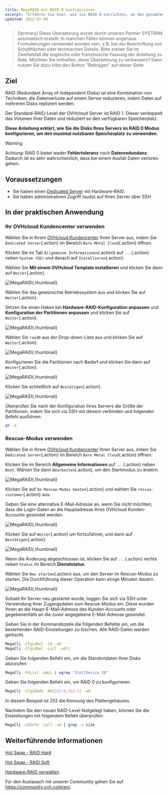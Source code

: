 ```yaml
---
title: MegaRAID mit RAID 0 konfigurieren
excerpt: "Erfahren Sie hier, wie Sie RAID 0 einrichten, um den gesamten Speicherplatz Ihres Servers zu verwenden"
updated: 2022-07-08
---
```


> [!primary]
> Diese Übersetzung wurde durch unseren Partner SYSTRAN automatisch erstellt. In manchen Fällen können ungenaue Formulierungen verwendet worden sein, z.B. bei der Beschriftung von Schaltflächen oder technischen Details. Bitte ziehen Sie im Zweifelsfall die englische oder französische Fassung der Anleitung zu Rate. Möchten Sie mithelfen, diese Übersetzung zu verbessern? Dann nutzen Sie dazu bitte den Button "Beitragen" auf dieser Seite.
>

 
## Ziel

RAID (Redundant Array of Independent Disks) ist eine Kombination von Techniken, die Datenverluste auf einem Server reduzieren, indem Daten auf mehreren Disks repliziert werden.

Der Standard-RAID-Level der OVHcloud Server ist RAID 1. Dieser verdoppelt das Volumen Ihrer Daten und reduziert so den verfügbaren Speicherplatz.

**Diese Anleitung erklärt, wie Sie die Disks Ihres Servers im RAID 0 Modus konfigurieren, um den maximal nutzbaren Speicherplatz zu verwenden.**

> [!warning]
> 
> Achtung: RAID 0 bietet weder **Fehlertoleranz** noch **Datenredundanz**. Dadurch ist es sehr wahrscheinlich, dass bei einem Ausfall Daten verloren gehen.
> 

## Voraussetzungen

- Sie haben einen [Dedicated Server](https://www.ovhcloud.com/de/bare-metal/) mit Hardware-RAID.
- Sie haben administrativen Zugriff (sudo) auf Ihren Server über SSH

## In der praktischen Anwendung

### Ihr OVHcloud Kundencenter verwenden

Wählen Sie in Ihrem [OVHcloud Kundencenter](https://www.ovh.com/auth/?action=gotomanager&from=https://www.ovh.de/&ovhSubsidiary=de) Ihren Server aus, indem Sie `Dedicated Server`{.action} im Bereich `Bare Metal Cloud`{.action} öffnen.

Klicken Sie im Tab `Allgemeine Informationen`{.action} auf `...`{.action} neben `System (OS)` und danach auf `Installieren`{.action}.

Wählen Sie **Mit einem OVHcloud Template installieren** und klicken Sie dann auf `Weiter`{.action}.

![MegaRAID](images/server_installation_raid0_1.png){.thumbnail}

Wählen Sie das gewünschte Betriebssystem aus und klicken Sie auf `Weiter`{.action}.

Setzen Sie einen Haken bei **Hardware-RAID-Konfiguration anpassen** und **Konfiguration der Partitionen anpassen** und klicken Sie auf `Weiter`{.action}.

![MegaRAID](images/server_installation_raid0_2.png){.thumbnail}

Wählen Sie `raid0` aus der Drop-down-Liste aus und klicken Sie auf `Weiter`{.action}.

![MegaRAID](images/server_installation_raid0_3.png){.thumbnail}

Konfigurieren Sie die Partitionen nach Bedarf und klicken Sie dann auf `Weiter`{.action}.

![MegaRAID](images/server_installation_raid0_4.png){.thumbnail}

Klicken Sie schließlich auf `Bestätigen`{.action}.

![MegaRAID](images/server_installation_raid0_5.png){.thumbnail}

Überprüfen Sie nach der Konfiguration Ihres Servers die Größe der Partitionen, indem Sie sich via SSH mit diesem verbinden und folgenden Befehl ausführen:

```sh
df -h
```

### Rescue-Modus verwenden

Wählen Sie in Ihrem [OVHcloud Kundencenter](https://www.ovh.com/auth/?action=gotomanager&from=https://www.ovh.de/&ovhSubsidiary=de) Ihren Server aus, indem Sie `Dedicated Server`{.action} im Bereich `Bare Metal Cloud`{.action} öffnen.

Klicken Sie im Bereich **Allgemeine Informationen** auf `...`{.action} neben `Boot`. Wählen Sie dann `Bearbeiten`{.action}, um den Startmodus zu ändern.

![MegaRAID](images/rescue_mode_raid0_1.png){.thumbnail}

Klicken Sie auf `Im Rescue-Modus booten`{.action} und wählen Sie `rescue-customer`{.action} aus.

Geben Sie eine alternative E-Mail-Adresse an, wenn Sie *nicht* möchten, dass die Login-Daten an die Hauptadresse Ihres OVHcloud Kunden-Accounts gesendet werden.

![MegaRAID](images/rescue_mode_raid0_2.png){.thumbnail}

Klicken Sie auf `Weiter`{.action} um fortzufahren, und dann auf `Bestätigen`{.action}.

![MegaRAID](images/rescue_mode_raid0_3.png){.thumbnail}

Wenn die Änderung abgeschlossen ist, klicken Sie auf `...`{.action} rechts neben `Status` im Bereich **Dienststatus**.

Wählen Sie `Neu starten`{.action} aus, um den Server im Rescue-Modus zu starten. Die Durchführung dieser Operation kann einige Minuten dauern. 

![MegaRAID](images/server_installation_raid0_6.png){.thumbnail}

Sobald Ihr Server neu gestartet wurde, loggen Sie sich via SSH unter Verwendung Ihrer Zugangsdaten zum Rescue-Modus ein. Diese wurden Ihnen an die Haupt-E-Mail-Adresse des Kunden-Accounts oder gegebenenfalls an die zuvor angegebene E-Mail-Adresse gesendet.

Geben Sie in der Kommandozeile die folgenden Befehle ein, um die bestehenden RAID-Einstellungen zu löschen. Alle RAID-Daten werden gelöscht.

```sh
MegaCli -CfgLdDel -L0 -a0
MegaCli -CfgLdDel -Lall -aAll
```

Geben Sie folgenden Befehl ein, um die Standortdaten Ihrer Disks abzurufen:

```sh
MegaCli -PdList -aALL | egrep "Slot|Device ID"
```

Geben Sie folgenden Befehl ein, um RAID 0 zu konfigurieren:

```sh
MegaCli -CfgLDAdd -R0[252:0,252:1] -a0
```

In diesem Beispiel ist 252 die Kennung des Plattengehäuses.

Nachdem Sie den neuen RAID-Level festgelegt haben, können Sie die Einstellungen mit folgendem Befehl überprüfen:

```sh
MegaCli -LDInfo -Lall -a0 | grep -i size
```

## Weiterführende Informationen

[Hot Swap - RAID Hard](/pages/bare_metal_cloud/dedicated_servers/hotswap_raid_hard)

[Hot Swap - RAID Soft](/pages/bare_metal_cloud/dedicated_servers/hotswap_raid_soft)

[Hardware-RAID verwalten](/pages/bare_metal_cloud/dedicated_servers/raid_hard)

Für den Austausch mit unserer Community gehen Sie auf <https://community.ovh.com/en/>.